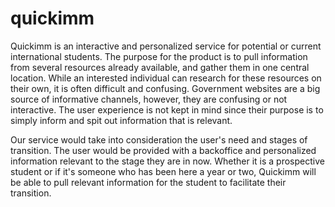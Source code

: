 # quickimm

Quickimm is an interactive and personalized service for potential or current international students. The purpose for the product is to pull information from several resources already available, and gather them in one central location. 
While an interested individual can research for these resources on their own, it is often difficult and confusing. Government websites are a big source of informative channels, however, they are confusing or not interactive. The user experience is not kept in mind since their purpose is to simply inform and spit out information that is relevant. 

Our service would take into consideration the user's need and stages of transition. The user would be provided with a backoffice and personalized information relevant to the stage they are in now. Whether it is a prospective student or if it's someone who has been here a year or two, Quickimm will be able to pull relevant information for the student to facilitate their transition. 
